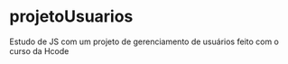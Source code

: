 # projetoUsuarios
Estudo de JS com um projeto de gerenciamento de usuários feito com o curso da Hcode
